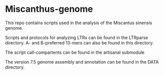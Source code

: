 # Miscanthus-genome

This repo contains scripts used in the analysis of the Miscantus sinensis genome.

Scripts and protocols for analyzing LTRs can be found in the LTRparse directory. 
A- and B-preferred 13-mers can also be found in this directory.

The script call-compartents can be found in the artisanal submodule

The version 7.5 genome assembly and annotation can be found in the DATA directory.

